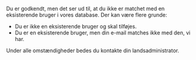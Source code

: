 ﻿Du er godkendt, men det ser ud til, at du ikke er matchet med en eksisterende bruger i vores database.
Der kan være flere grunde:
- Du er ikke en eksisterende bruger og skal tilføjes.
- Du er en eksisterende bruger, men din e-mail matches ikke med den, vi har.

Under alle omstændigheder bedes du kontakte din landsadministrator.